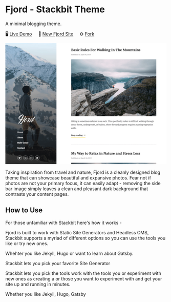 # Fjord - Stackbit Theme
A minimal blogging theme.

🖥️ [Live Demo](https://themes.stackbit.com/demos/fjord/) &nbsp; &nbsp; 🚀 [New Fjord Site](http://app.stackbit.com/wizard?theme=fjord) &nbsp; &nbsp; ⚙️ [Fork](https://github.com/stackbithq/stackbit-theme-fjord/)

![](stackbit/images/demo-1024x768.png "")

Taking inspiration from travel and nature, Fjord is a cleanly designed blog theme that can showcase beautiful and expansive photos. Fear not if photos are not your primary focus, it can easily adapt - removing the side bar image simply leaves a clean and pleasant dark background that contrasts your content pages.

## How to Use

For those unfamiliar with Stackbit here's how it works -

Fjord is built to work with Static Site Generators and Headless CMS, Stackbit supports a myriad of different options so you can use the tools you like or try new ones.

Whehter you like Jekyll, Hugo or want to learn about Gatsby.

Stackbit lets you pick your favorite Site Generator

Stackbit lets you pick the tools work with the tools you or experiment with new ones as creating a 
or those you want to experiment with and get your site up and running in minutes.

Whether you like Jekyll, Hugo, Gatsby 
